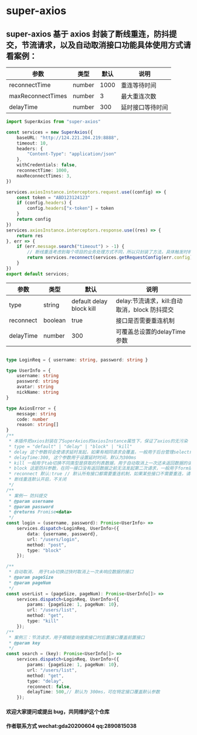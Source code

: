 # super-axios

## super-axios 基于 axios 封装了断线重连，防抖提交，节流请求，以及自动取消接口功能具体使用方式请看案例：

|       参数          | 类型   |    默认   |   说明     |
|  ------------      | ----  | -------- | --------     |
| reconnectTime      | number |   1000  |  重连等待时间|
| maxReconnectTimes  | number |    3    | 最大重连次数 |
| delayTime         | number |    300    | 延时接口等待时间 |

```ts
import SuperAxios from "super-axios"

const services = new SuperAxios({
    baseURL: "http://124.221.204.219:8888",
    timeout: 10,
    headers: {
        "Content-Type": "application/json"
    },
    withCredentials: false,
    reconnectTime: 1000,
    maxReconnectTimes: 3,
})

services.axiosInstance.interceptors.request.use((config) => {
    const token = "ABD123124123"
    if (config.headers) {
        config.headers["x-token"] = token
    }
    return config
})
services.axiosInstance.interceptors.response.use((res) => {
    return res
}, err => {
    if (err.message.search("timeout") > -1) {
        // 断线重连考虑到每个项目的业务处理方式不同，所以只封装了方法，具体触发时机需要开发者自己处理
        return services.reconnect(services.getRequestConfig(err.config))
    }
})
export default services;
```

|       参数          | 类型   |    默认   |   说明     |
|  ------------      | ----  | -------- | --------     |
| type      | string |   default delay block kill  |    delay:节流请求，kill:自动取消，block 防抖提交|
| reconnect  | boolean |    true    | 接口是否需要重连机制 |
| delayTime  | number |    300    | 可覆盖总设置的delayTime参数 |

```ts

type LoginReq = { username: string, password: string }

type UserInfo = {
    username: string
    password: string
    avatar: string
    nickName: string
}

type AxiosError = {
    message: string
    code: number
    reason: string[]
}
/**
 * 本插件把axios封装在了SuperAxios的axiosInstance属性下，保证了axios的无污染
 * type = "default" | "delay" | "block" | "kill"
 * delay 这个参数将会使请求延时发起，如果有相同请求会覆盖，一般用于后台管理select组件远程搜索时使用
 * delayTime:300, 这个参数用于设置延时时间，默认为300ms
 * kill 一般用于tab切换不同类型是获取的列表数据，用于自动取消上一次还未返回数据的请求
 * block 这是防抖参数，在同一接口没有返回数据之前无法发起第二次请求，一般用于form提交时
 * reconnect 默认:true // 默认所有接口都需要重连机制，如果某些接口不需要重连，请单独将接口reconnect设置为false
 * 断线重连默认开启，不关闭
 */
/**
 * 案例一 防抖提交
 * @param username
 * @param password
 * @returns Promise<data>
 */
const login = (username, password): Promise<UserInfo> =>
    services.dispatch<LoginReq, UserInfo>({
        data: {username, password},
        url: "/users/login",
        method: "post",
        type: "block"
    });

/**
 * 自动取消， 用于tab切换过快时取消上一次未响应数据的接口
 * @param pageSize
 * @param pageNum
 */
const userList = (pageSize, pageNum): Promise<UserInfo[]> =>
    services.dispatch<LoginReq, UserInfo>({
        params: {pageSize: 1, pageNum: 10},
        url: "/users/list",
        method: "get",
        type: "kill"
    });
/**
 * 案例三：节流请求，用于模糊查询搜索接口时后置接口覆盖前置接口
 * @param key
 */
const search = (key): Promise<UserInfo[]> =>
    services.dispatch<LoginReq, UserInfo>({
        params: {pageSize: 1, pageNum: 10},
        url: "/users/list",
        method: "get",
        type: "delay",
        reconnect: false,
        delayTime: 500,// 默认为 300ms，可在特定接口覆盖默认参数
    });
```

#### 欢迎大家提问或提出 bug，共同维护这个仓库

#### 作者联系方式 wechat:gda20200604 qq:2890815038
